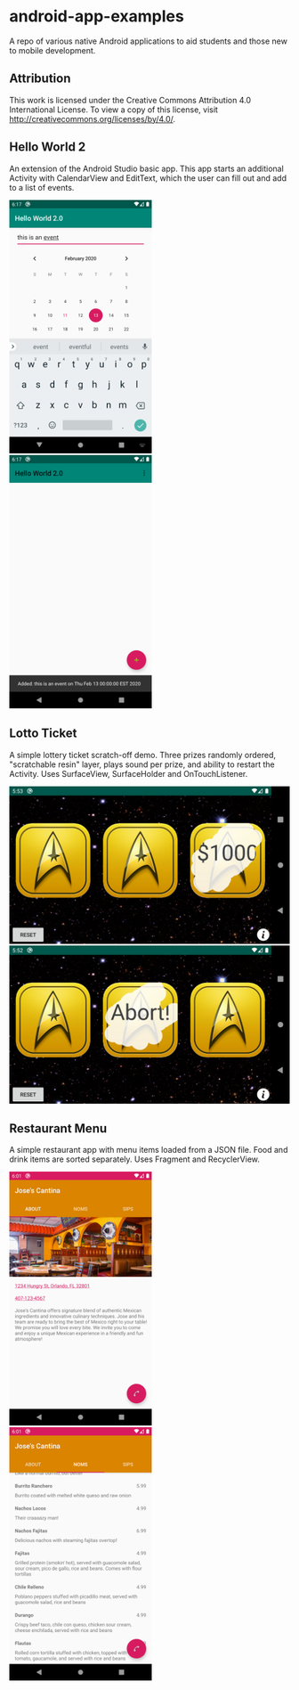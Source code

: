 # android-app-examples  
A repo of various native Android applications to aid students and those new to mobile development.

## Attribution  
This work is licensed under the Creative Commons Attribution 4.0 International License. To view a copy of this license, visit http://creativecommons.org/licenses/by/4.0/.

## Hello World 2  

An extension of the Android Studio basic app. This app starts an additional Activity with CalendarView and EditText, which the user can fill out and add to a list of events.

<img src="/HelloWorld2.0/final/screen1.png" width=256> <img src="/HelloWorld2.0/final/screen2.png" width=256>

## Lotto Ticket

A simple lottery ticket scratch-off demo. Three prizes randomly ordered, "scratchable resin" layer, plays sound per prize, and ability to restart the Activity. Uses SurfaceView, SurfaceHolder and OnTouchListener.

<img src="/LottoTicket/final/screen1.png" width=512> <img src="/LottoTicket/final/screen2.png" width=512>

## Restaurant Menu

A simple restaurant app with menu items loaded from a JSON file. Food and drink items are sorted separately. Uses Fragment and RecyclerView.

<img src="/RestaurantMenu/final/screen1.png" width=256> <img src="/RestaurantMenu/final/screen2.png" width=256>

